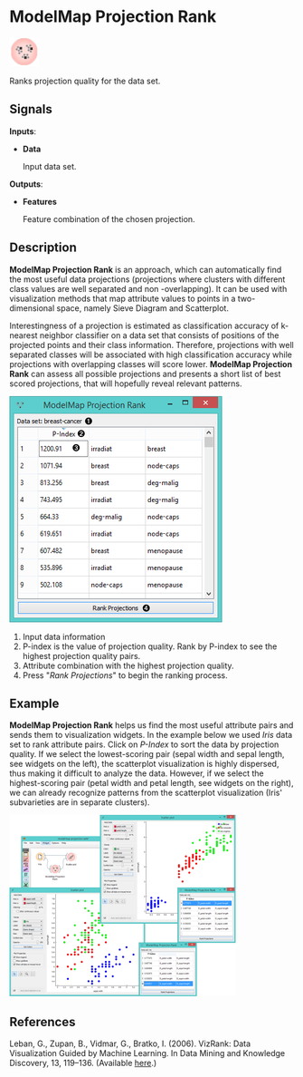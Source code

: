 ModelMap Projection Rank
=============

![image](icons/modelmap-projection.png)

Ranks projection quality for the data set.

Signals
-------

**Inputs**:

- **Data**

  Input data set.

**Outputs**:

- **Features**

  Feature combination of the chosen projection.

Description
-----------

**ModelMap Projection Rank** is an approach, which can automatically find the 
most useful data projections (projections where clusters with different class values are well separated and non
-overlapping). It can be used with visualization methods that map attribute values to points in a two-
dimensional space, namely Sieve Diagram and Scatterplot. 

Interestingness of a projection is estimated as classification accuracy of k-nearest neighbor classifier 
on a data set that consists of positions of the projected points and their class information. Therefore, projections with 
well separated classes will be associated with high classification accuracy while projections with overlapping classes will 
score lower. **ModelMap Projection Rank** can assess all possible projections and presents a short 
list of best scored projections, that will hopefully reveal relevant patterns.

![image](images/modelmap-projection-rank3-stamped.png)

1. Input data information
2. P-index is the value of projection quality. Rank by P-index to see the highest projection quality pairs.
3. Attribute combination with the highest projection quality.
4. Press "*Rank Projections*" to begin the ranking process.

Example
-------

**ModelMap Projection Rank** helps us find the most useful attribute pairs and sends them to visualization widgets. In the 
example below we used *Iris* data set to rank attribute pairs. Click on *P-Index* to sort the data by projection quality. If 
we select the lowest-scoring pair (sepal width and sepal length, see widgets on the left), the scatterplot visualization is 
highly dispersed, thus making it difficult to analyze the data. However, if we select the highest-scoring pair (petal width 
and petal length, see widgets on the right), we can already recognize patterns from the scatterplot visualization (Iris' 
subvarieties are in separate clusters).

<img src="images/modelmap-projection-rank-example.png" alt="image" width="400">

References
----------

Leban, G., Zupan, B., Vidmar, G., Bratko, I. (2006). VizRank: Data Visualization Guided by Machine Learning. In Data Mining
and Knowledge Discovery, 13, 119–136. (Available [here](http://eprints.fri.uni-lj.si/210/2/1._G._Leban,_B._Zupan,_G._Vidmar,_I._Bratko,_Data_Mining_and_Knowledge_Discovery_13,_119-36_(2006)..pdf).)
